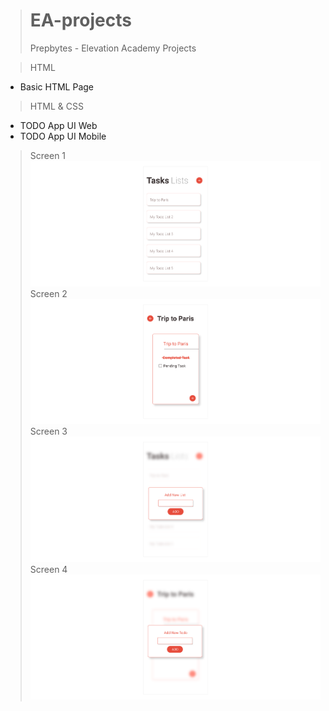 ># EA-projects
>Prepbytes - Elevation Academy Projects

>HTML
 - Basic HTML Page
 
>HTML & CSS
 - TODO App UI Web
 - TODO App UI Mobile
>Screen 1
![Screen 1](/Todo-App-UI-Mobile/Project-ScreenShots/Screen-1.png)
>Screen 2
![Screen 2](/Todo-App-UI-Mobile/Project-ScreenShots/Screen-2.png)
>Screen 3
![Screen 3](/Todo-App-UI-Mobile/Project-ScreenShots/Screen-3.png)
>Screen 4
![Screen 4](/Todo-App-UI-Mobile/Project-ScreenShots/Screen-4.png)
